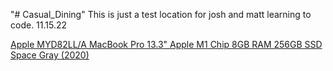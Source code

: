 "# Casual_Dining" 
This is just a test location for josh and matt learning to code. 11.15.22


<a href="https://www.newegg.com/space-gray-apple-macbook-pro-fyd82ll-a-content-creation-home-personal/p/N82E16834096329?Description=macbook&amp;cm_re=macbook-_-34-096-329-_-Product&amp;quicklink=true" class="item-title" title="View Details">Apple MYD82LL/A MacBook Pro 13.3" Apple M1 Chip 8GB RAM 256GB SSD Space Gray (2020)</a>




